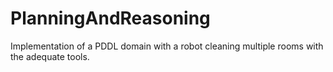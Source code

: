 # PlanningAndReasoning
Implementation of a PDDL domain with a robot cleaning multiple rooms with the adequate tools.
